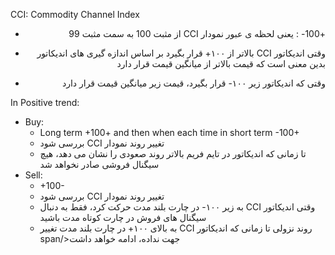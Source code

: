 
CCI: Commodity Channel Index

* <p dir="rtl" align="right">+100- : یعنی لحظه ی عبور نمودار CCI از مثبت 100 به سمت مثبت 99    </p>
* <p dir="rtl" align="right">وقتی اندیکاتور CCI بالاتر از ۱۰۰+  قرار بگیرد بر اساس اندازه گیری های اندیکاتور بدین معنی است که قیمت بالاتر از میانگین قیمت قرار دارد</p> 
* <p dir="rtl" align="right">وقتی که اندیکاتور زیر ۱۰۰- قرار بگیرد، قیمت زیر میانگین قیمت قرار دارد</p>

</p>

  
In Positive trend:    
- Buy:     
  - Long term +100+ and then when each time in short term -100+
  - بررسی شود CCI <span dir="rtl">تغییر روند نمودار</span>
  - تا زمانی که اندیکاتور در تایم فریم بالاتر روند صعودی را نشان می دهد، هیچ سیگنال فروشی صادر نخواهد شد
- Sell: 
  - +100-
  - بررسی شود CCI <span dir="rtl">تغییر روند نمودار</span>
  -   <span dir="rtl">وقتی اندیکاتور CCI به زیر ۱۰۰- در چارت بلند مدت حرکت کرد، فقط به دنبال سیگنال های فروش در چارت کوتاه مدت باشید</span>
  -   <span dir="rtl">روند نزولی تا زمانی که اندیکاتور CCI به بالای ۱۰۰+ در چارت بلند مدت تغییر جهت نداده، ادامه خواهد داشت</span
